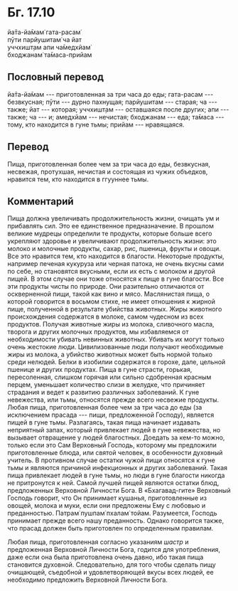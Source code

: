 # Бг. 17.10
йа̄та-йа̄мам̇ гата-расам̇<br/>
пӯти парйушитам̇ ча йат<br/>
уччхишт̣ам апи ча̄медхйам̇<br/>
бходжанам̇ та̄маса-прийам
## Пословный перевод

йа̄та-йа̄мам --- приготовленная за три часа до еды; гата-расам ---
безвкусная; пӯти --- дурно пахнущая; парйушитам --- старая; ча ---
также; йат --- которая; уччхишт̣ам --- оставшаяся после других; апи ---
также; ча --- и; амедхйам --- нечистая; бходжанам --- еда; та̄маса ---
тому, кто находится в гуне тьмы; прийам --- нравящаяся.

## Перевод

Пища, приготовленная более чем за три часа до еды, безвкусная, несвежая,
протухшая, нечистая и состоящая из чужих объедков, нравится тем, кто
находится в ггууннее тьмы.

## Комментарий

Пища должна увеличивать продолжительность жизни, очищать ум и прибавлять
сил. Это ее единственное предназначение. В прошлом великие мудрецы
определили те продукты, которые больше всего укрепляют здоровье и
увеличивают продолжительность жизни: это молоко и молочные продукты,
сахар, рис, пшеница, фрукты и овощи. Все это нравится тем, кто находится
в благости. Некоторые продукты, например печеная кукуруза или черная
патока, не очень вкусны сами по себе, но становятся вкусными, если их
есть с молоком и другой пищей. В этом случае они тоже относятся к пище в
гуне благости. Все эти продукты чисты по природе. Они разительно
отличаются от оскверненной пищи, такой как вино и мясо. Маслянистая
пища, о которой говорится в восьмом стихе, не имеет отношения к жирной
пище, полученной в результате убийства животных. Жиры животного
происхождения содержатся в молоке, самом чудесном из всех продуктов.
Получая животные жиры из молока, сливочного масла, творога и других
молочных продуктов, мы избавляемся от необходимости убивать невинных
животных. Убивать их могут только очень жестокие люди. Цивилизованные
люди получают необходимые жиры из молока, а убийство животных может быть
нормой только среди нелюдей. Белки в изобилии содержатся в горохе, дале,
цельной пшенице и других продуктах. Пища в гуне страсти, горькая,
пересоленная, слишком горячая или сильно сдобренная красным перцем,
уменьшает количество слизи в желудке, что причиняет страдания и ведет к
развитию различных заболеваний. К гуне невежества, или тьмы, относятся
прежде всего несвежие продукты. Любая пища, приготовленная более чем за
три часа до еды (за исключением прасада --- пищи, предложенной Господу),
является пищей в гуне тьмы. Разлагаясь, такая пища начинает издавать
неприятный запах, который привлекает людей в гуне невежества, но
вызывает отвращение у людей благостных. Доедать за кем-то можно, только
если это Сам Верховный Господь, которому мы предложили приготовленные
блюда, или святой человек, в особенности духовный учитель. В противном
случае остатки чужой пищи относятся к гуне тьмы и являются причиной
инфекционных и других заболеваний. Такая пища привлекает людей в гуне
тьмы, но люди в гуне благости никогда не притронутся к ней. Самой лучшей
пищей являются остатки блюд, предложенных Верховной Личности Бога. В
«Бхагавад-гите» Верховный Господь говорит, что Он принимает кушанья,
приготовленные из овощей, молока и муки, если они предложены Ему с
любовью и преданностью. Патрам̇ пушпам̇ пхалам̇ тойам. Разумеется, Господь
принимает прежде всего нашу преданность. Однако говорится также, что
прасад должен быть приготовлен по определенным правилам.

Любая пища, приготовленная согласно указаниям *шастр* и предложенная
Верховной Личности Бога, годится для употребления, даже если она была
приготовлена очень давно, ибо такая пища становится духовной.
Следовательно, для того чтобы сделать пищу очищающей, съедобной и
удовлетворяющей вкусы всех людей, ее необходимо предложить Верховной
Личности Бога.

